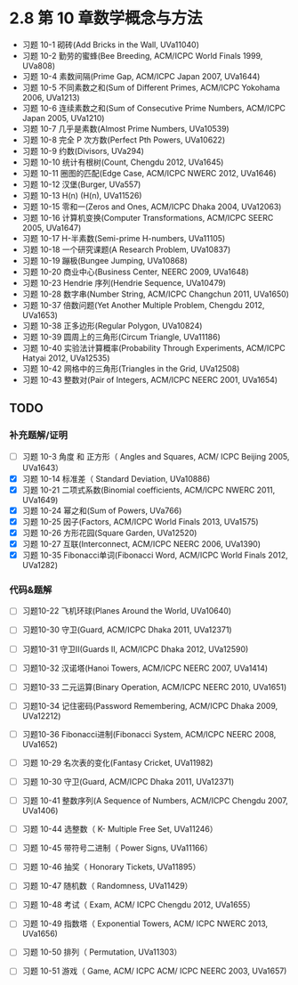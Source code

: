 # 2.8 第 10 章数学概念与方法
- 习题 10-1 砌砖(Add Bricks in the Wall, UVa11040)
- 习题 10-2 勤劳的蜜蜂(Bee Breeding, ACM/ICPC World Finals 1999, UVa808)
- 习题 10-4 素数间隔(Prime Gap, ACM/ICPC Japan 2007, UVa1644)
- 习题 10-5 不同素数之和(Sum of Different Primes, ACM/ICPC Yokohama 2006, UVa1213)
- 习题 10-6 连续素数之和(Sum of Consecutive Prime Numbers, ACM/ICPC Japan 2005, UVa1210) 
- 习题 10-7 几乎是素数(Almost Prime Numbers, UVa10539)
- 习题 10-8 完全 P 次方数(Perfect Pth Powers, UVa10622)
- 习题 10-9 约数(Divisors, UVa294)
- 习题 10-10 统计有根树(Count, Chengdu 2012, UVa1645)
- 习题 10-11 圈图的匹配(Edge Case, ACM/ICPC NWERC 2012, UVa1646)
- 习题 10-12 汉堡(Burger, UVa557)
- 习题 10-13 H(n) (H(n), UVa11526)
- 习题 10-15 零和一(Zeros and Ones, ACM/ICPC Dhaka 2004, UVa12063)
- 习题 10-16 计算机变换(Computer Transformations, ACM/ICPC SEERC 2005, UVa1647)
- 习题 10-17 H-半素数(Semi-prime H-numbers, UVa11105)
- 习题 10-18 一个研究课题(A Research Problem, UVa10837)
- 习题 10-19 蹦极(Bungee Jumping, UVa10868)
- 习题 10-20 商业中心(Business Center, NEERC 2009, UVa1648)
- 习题 10-23 Hendrie 序列(Hendrie Sequence, UVa10479)
- 习题 10-28 数字串(Number String, ACM/ICPC Changchun 2011, UVa1650)
- 习题 10-37 倍数问题(Yet Another Multiple Problem, Chengdu 2012, UVa1653)
- 习题 10-38 正多边形(Regular Polygon, UVa10824)
- 习题 10-39 圆周上的三角形(Circum Triangle, UVa11186)
- 习题 10-40 实验法计算概率(Probability Through Experiments, ACM/ICPC Hatyai 2012, UVa12535)
- 习题 10-42 网格中的三角形(Triangles in the Grid, UVa12508)
- 习题 10-43 整数对(Pair of Integers, ACM/ICPC NEERC 2001, UVa1654)

## TODO

### 补充题解/证明
- [ ] 习题 10-3 角度 和 正方形（ Angles and Squares, ACM/ ICPC Beijing 2005, UVa1643）
- [x] 习题 10-14 标准差（ Standard Deviation, UVa10886)
- [x] 习题 10-21  二项式系数(Binomial coefficients, ACM/ICPC NWERC 2011, UVa1649)
- [x] 习题 10-24 幂之和(Sum of Powers, UVa766)
- [x] 习题 10-25 因子(Factors, ACM/ICPC World Finals 2013, UVa1575)
- [x] 习题 10-26 方形花园(Square Garden, UVa12520)
- [x] 习题 10-27 互联(Interconnect, ACM/ICPC NEERC 2006, UVa1390)
- [x] 习题 10-35 Fibonacci单词(Fibonacci Word, ACM/ICPC World Finals 2012, UVa1282)

### 代码&题解
- [ ] 习题10-22 飞机环球(Planes Around the World, UVa10640)
- [ ] 习题10-30 守卫(Guard, ACM/ICPC Dhaka 2011, UVa12371)
- [ ] 习题10-31 守卫II(Guards II, ACM/ICPC Dhaka 2012, UVa12590)
- [ ] 习题10-32 汉诺塔(Hanoi Towers, ACM/ICPC NEERC 2007, UVa1414)
- [ ] 习题10-33 二元运算(Binary Operation, ACM/ICPC NEERC 2010, UVa1651)
- [ ] 习题10-34 记住密码(Password Remembering, ACM/ICPC Dhaka 2009, UVa12212)
- [ ] 习题10-36 Fibonacci进制(Fibonacci System, ACM/ICPC NEERC 2008, UVa1652)
- [ ] 习题 10-29 名次表的变化(Fantasy Cricket, UVa11982)
- [ ] 习题 10-30 守卫(Guard, ACM/ICPC Dhaka 2011, UVa12371)
- [ ] 习题 10-41 整数序列(A Sequence of Numbers, ACM/ICPC Chengdu 2007, UVa1406)
- [ ] 习题 10-44 选整数（ K- Multiple Free Set, UVa11246）
- [ ] 习题 10-45 带符号二进制（ Power Signs, UVa11166）
- [ ] 习题 10-46 抽奖（ Honorary Tickets, UVa11895）
- [ ] 习题 10-47 随机数（ Randomness, UVa11429）
- [ ] 习题 10-48 考试（ Exam, ACM/ ICPC Chengdu 2012, UVa1655）
- [ ] 习题 10-49 指数塔（ Exponential Towers, ACM/ ICPC NWERC 2013, UVa1656)
- [ ] 习题 10-50 排列（ Permutation, UVa11303）
- [ ] 习题 10-51 游戏（ Game, ACM/ ICPC ACM/ ICPC NEERC 2003, UVa1657)


